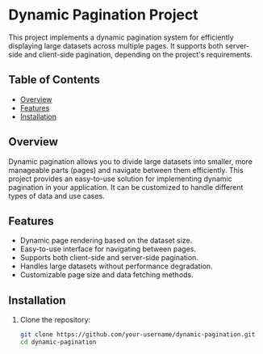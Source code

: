 # Dynamic Pagination Project

This project implements a dynamic pagination system for efficiently displaying large datasets across multiple pages. It supports both server-side and client-side pagination, depending on the project's requirements.

## Table of Contents
- [Overview](#overview)
- [Features](#features)
- [Installation](#installation)
  
## Overview
Dynamic pagination allows you to divide large datasets into smaller, more manageable parts (pages) and navigate between them efficiently. This project provides an easy-to-use solution for implementing dynamic pagination in your application. It can be customized to handle different types of data and use cases.

## Features
- Dynamic page rendering based on the dataset size.
- Easy-to-use interface for navigating between pages.
- Supports both client-side and server-side pagination.
- Handles large datasets without performance degradation.
- Customizable page size and data fetching methods.

## Installation

1. Clone the repository:

   ```bash
   git clone https://github.com/your-username/dynamic-pagination.git
   cd dynamic-pagination
